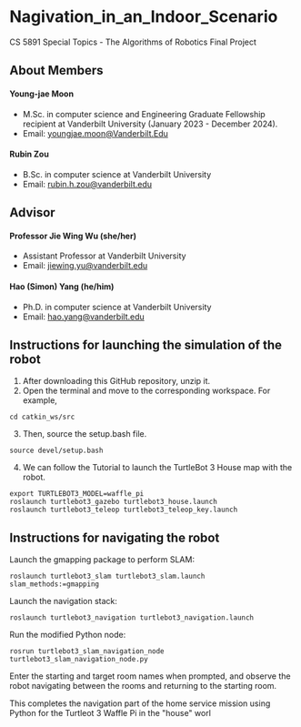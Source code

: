 # Nagivation_in_an_Indoor_Scenario
CS 5891 Special Topics - The Algorithms of Robotics Final Project

## About Members 

#### Young-jae Moon
* M.Sc. in computer science and Engineering Graduate Fellowship recipient at Vanderbilt University (January 2023 - December 2024).
* Email: youngjae.moon@Vanderbilt.Edu

#### Rubin Zou
* B.Sc. in computer science at Vanderbilt University
* Email: rubin.h.zou@vanderbilt.edu

## Advisor

#### Professor Jie Wing Wu (she/her)
* Assistant Professor at Vanderbilt University
* Email: jiewing.yu@vanderbilt.edu

#### Hao (Simon) Yang (he/him)
* Ph.D. in computer science at Vanderbilt University
* Email: hao.yang@vanderbilt.edu

## Instructions for launching the simulation of the robot

1. After downloading this GitHub repository, unzip it.
2. Open the terminal and move to the corresponding workspace. For example,
```
cd catkin_ws/src
```

3. Then, source the setup.bash file.
```
source devel/setup.bash
```

4. We can follow the Tutorial to launch the TurtleBot 3 House map with the robot.
```
export TURTLEBOT3_MODEL=waffle_pi
roslaunch turtlebot3_gazebo turtlebot3_house.launch
roslaunch turtlebot3_teleop turtlebot3_teleop_key.launch
```

## Instructions for navigating the robot
Launch the gmapping package to perform SLAM:
```
roslaunch turtlebot3_slam turtlebot3_slam.launch slam_methods:=gmapping
```
Launch the navigation stack:
```
roslaunch turtlebot3_navigation turtlebot3_navigation.launch
```

Run the modified Python node:
```
rosrun turtlebot3_slam_navigation_node turtlebot3_slam_navigation_node.py
```

Enter the starting and target room names when prompted, and observe the robot navigating between the rooms and returning to the starting room.

This completes the navigation part of the home service mission using Python for the Turtleot 3 Waffle Pi in the "house" worl
